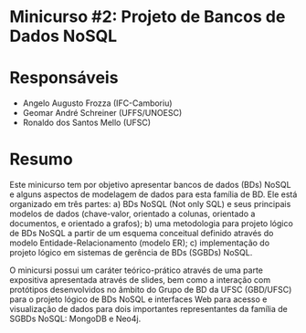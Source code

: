 # Minicurso #2: Projeto de Bancos de Dados NoSQL

# Responsáveis
- Angelo Augusto Frozza (IFC-Camboriu)
- Geomar André Schreiner (UFFS/UNOESC)
- Ronaldo dos Santos Mello (UFSC)

# Resumo

Este minicurso tem por objetivo apresentar bancos de dados (BDs) NoSQL e alguns aspectos de modelagem de dados para esta família de BD. 
Ele está organizado em três partes:
a) BDs NoSQL (Not only SQL) e seus principais modelos de dados (chave-valor, orientado a colunas, orientado a documentos, e orientado a grafos);
b) uma metodologia para projeto lógico de BDs NoSQL a partir de um esquema conceitual definido através do modelo Entidade-Relacionamento (modelo ER);
c) implementação do projeto lógico em sistemas de gerência de BDs (SGBDs) NoSQL.

O minicursi possui um caráter teórico-prático através de uma parte expositiva apresentada através de slides, bem como a interação com protótipos desenvolvidos no âmbito do Grupo de BD da UFSC (GBD/UFSC) para o projeto lógico de BDs NoSQL e interfaces Web para acesso e visualização de dados para dois importantes representantes da família de SGBDs NoSQL:  MongoDB e Neo4j.

